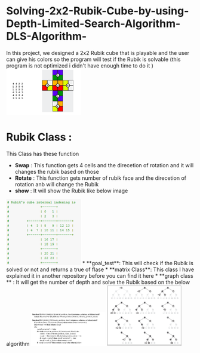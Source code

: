 # Solving-2x2-Rubik-Cube-by-using-Depth-Limited-Search-Algorithm-DLS-Algorithm-
In this project, we designed a 2x2 Rubik cube that is playable and the user can give his colors so the program will test if the Rubik is solvable 
(this program is not optimized i didn't have enough time to do it ) 
<img src="Pics/F3.png" width="200" class="center" />
# Rubik Class : 
This Class has these function 
* **Swap** :
This function gets 4 cells and the direcetion of rotation and it will changes the rubik based on those
* **Rotate** : 
This function gets number of rubik face and the direcetion of rotation anb will change the Rubik 
* **show** : 
It will show the Rubik like below image
<img src="Pics/F4.png" width="200" class="center" />
* **goal_test**: 
This will check if the Rubik is solved or not and returns a true of flase 
* **matrix Class**: 
This class I have explained it in another repository before you can find it here
* **graph class ** : 
It will get the number of depth and solve the Rubik based on the below algorithm
<img src="Pics/F2.png" width="200" class="center" />
<img src="Pics/F1.png" width="200" class="center" />
